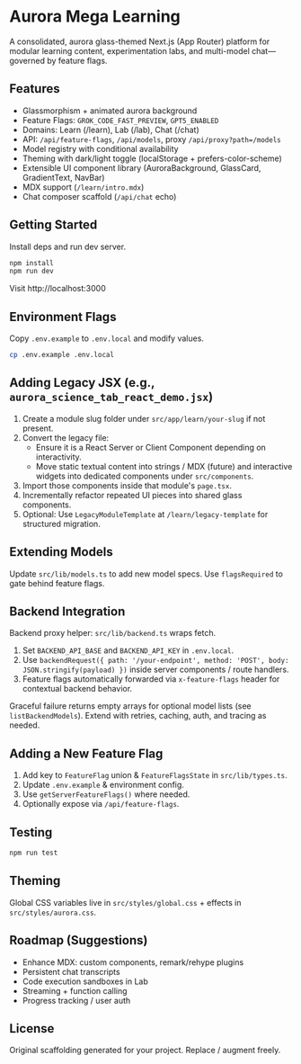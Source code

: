 # Aurora Mega Learning

A consolidated, aurora glass-themed Next.js (App Router) platform for modular learning content, experimentation labs, and multi-model chat—governed by feature flags.

## Features
- Glassmorphism + animated aurora background
- Feature Flags: `GROK_CODE_FAST_PREVIEW`, `GPT5_ENABLED`
- Domains: Learn (/learn), Lab (/lab), Chat (/chat)
- API: `/api/feature-flags`, `/api/models`, proxy `/api/proxy?path=/models`
- Model registry with conditional availability
- Theming with dark/light toggle (localStorage + prefers-color-scheme)
- Extensible UI component library (AuroraBackground, GlassCard, GradientText, NavBar)
- MDX support (`/learn/intro.mdx`)
- Chat composer scaffold (`/api/chat` echo)

## Getting Started
Install deps and run dev server.

```bash
npm install
npm run dev
```

Visit http://localhost:3000

## Environment Flags
Copy `.env.example` to `.env.local` and modify values.

```bash
cp .env.example .env.local
```

## Adding Legacy JSX (e.g., `aurora_science_tab_react_demo.jsx`)
1. Create a module slug folder under `src/app/learn/your-slug` if not present.
2. Convert the legacy file:
   - Ensure it is a React Server or Client Component depending on interactivity.
   - Move static textual content into strings / MDX (future) and interactive widgets into dedicated components under `src/components`.
3. Import those components inside that module's `page.tsx`.
4. Incrementally refactor repeated UI pieces into shared glass components.
5. Optional: Use `LegacyModuleTemplate` at `/learn/legacy-template` for structured migration.

## Extending Models
Update `src/lib/models.ts` to add new model specs. Use `flagsRequired` to gate behind feature flags.

## Backend Integration
Backend proxy helper: `src/lib/backend.ts` wraps fetch.

1. Set `BACKEND_API_BASE` and `BACKEND_API_KEY` in `.env.local`.
2. Use `backendRequest({ path: '/your-endpoint', method: 'POST', body: JSON.stringify(payload) })` inside server components / route handlers.
3. Feature flags automatically forwarded via `x-feature-flags` header for contextual backend behavior.

Graceful failure returns empty arrays for optional model lists (see `listBackendModels`). Extend with retries, caching, auth, and tracing as needed.

## Adding a New Feature Flag
1. Add key to `FeatureFlag` union & `FeatureFlagsState` in `src/lib/types.ts`.
2. Update `.env.example` & environment config.
3. Use `getServerFeatureFlags()` where needed.
4. Optionally expose via `/api/feature-flags`.

## Testing
```bash
npm run test
```

## Theming
Global CSS variables live in `src/styles/global.css` + effects in `src/styles/aurora.css`.

## Roadmap (Suggestions)
- Enhance MDX: custom components, remark/rehype plugins
- Persistent chat transcripts
- Code execution sandboxes in Lab
- Streaming + function calling
- Progress tracking / user auth

## License
Original scaffolding generated for your project. Replace / augment freely.
